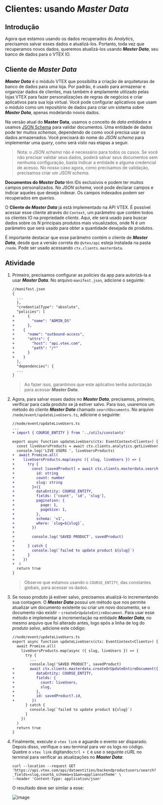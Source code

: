 # Clientes: usando _Master Data_

## Introdução

Agora que estamos usando os dados recuperados do _Analytics_, precisamos salvar esses dados e atualizá-los. Portanto, toda vez que recuperamos novos dados, queremos atualizá-los usando **_Master Data_**, seu banco de dados para o VTEX IO.

## Cliente de _Master Data_

**_Master Data_** é o módulo VTEX que possibilita a criação de arquiteturas de banco de dados para uma loja. Por padrão, é usado para armazenar e organizar dados de clientes, mas também é amplamente utilizado pelas lojas VTEX para fazer personalizações de regras de negócios e criar aplicativos para sua loja virtual. Você pode configurar aplicativos que usam o módulo como um repositório de dados para criar um sistema sobre **_Master Data_**, apenas modelando novos dados.

Na versão atual do **Master Data**, usamos o conceito de _data entidades_ e usamos [JSON Schema](https://spacetelescope.github.io/understanding-json-schema/) para validar documentos. Uma entidade de dados pode ter muitos _schemas_, dependendo de como você precisa usar os dados armazenados. Você precisará do nome do _JSON schema_ para implementar uma _query_, como será visto nas etapas a seguir.

> Nota: o _JSON schema_ não é necessário para todos os casos. Se você não precisar validar seus dados, poderá salvar seus documentos sem nenhuma configuração, basta indicar a entidade e alguma credencial de acesso. No nosso caso agora, como precisamos de validação, precisamos criar um _JSON schema_.

**Documentos do _Master Data_** têm IDs exclusivos e podem ter muitos campos personalizados. No _JSON schema_, você pode declarar campos e indicar aqueles que deseja indexar. Os campos indexados podem ser recuperados em _queries_.

O **Cliente de _Master Data_** já está implementado na API VTEX. É possível acessar esse cliente através do `Context`, um parâmetro que contém todos os clientes IO na propriedade _clients_. Aqui, ele será usado para buscar dados sobre os N principais produtos mais visualizados, onde N é um parâmetro que será usado para obter a quantidade desejada de produtos.

É importante destacar que esse parâmetro contém o cliente de **_Master Data_**, desde que a versão correta do `@vtex/api` esteja instalada na pasta `/node`. Pode ser usado acessando `ctx.clients.masterdata`.

## Atividade

1. Primeiro, precisamos configurar as _policies_ da app para autorizá-la a usar **_Master Data_**. No arquivo `manifest.json`, adicione o seguinte:

   ```diff
   //manifest.json
   {
     ...
     },
     "credentialType": "absolute",
     "policies": [
   +      {
   +        "name": "ADMIN_DS"
   +      },
   +    {
   +      "name": "outbound-access",
   +      "attrs": {
   +        "host": "api.vtex.com",
   +        "path": "/*"
   +      }
   +    }
     ],
     "dependencies": {
     ...
   }
   ```

   > Ao fazer isso, garantimos que este aplicativo tenha autorização para acessar **_Master Data_**.

2) Agora, para salvar esses dados no **_Master Data_**, precisamos, primeiro, verificar para cada produto se já estiver salvo. Para isso, usaremos um método do cliente **_Master Data_** chamado `searchDocuments`. No arquivo `/node/event/updateLiveUsers.ts`, adicione o seguinte:

   ```diff
   //node/event/updateLiveUsers.ts
   ...
   + import { COURSE_ENTITY } from '../utils/constants'

   export async function updateLiveUsers(ctx: EventContext<Clients>) {
     const liveUsersProducts = await ctx.clients.analytics.getLiveUsers()
     console.log('LIVE USERS ', liveUsersProducts)
   +  await Promise.all(
   +    liveUsersProducts.map(async ({ slug, liveUsers }) => {
   +      try {
   +        const [savedProduct] = await ctx.clients.masterdata.searchDocuments<{
   +          id: string
   +          count: number
   +          slug: string
   +        }>({
   +          dataEntity: COURSE_ENTITY,
   +          fields: ['count', 'id', 'slug'],
   +          pagination: {
   +            page: 1,
   +            pageSize: 1,
   +          },
   +          schema: 'v1',
   +          where: `slug=${slug}`,
   +        })
   +
   +        console.log('SAVED PRODUCT', savedProduct)
   +
   +      } catch {
   +        console.log(`failed to update product ${slug}`)
   +      }
   +    })
   +  )
     return true
   }
   ```

   > Observe que estamos usando o `COURSE_ENTITY`, das constantes globais, para acessar os dados.

3) Se nosso produto já estiver salvo, precisamos atualizá-lo incrementando sua contagem. O **_Master Data_** possui um método que nos permite atualizar um documento existente ou criar um novo documento, se o documento não existir - `createOrUpdateEntireDocument`. Para usar esse método e implementar a incrementação na entidade **_Master Data_**, no mesmo arquivo que foi alterado antes, logo após a linha de log do _produto salvo_, adicione este código:

   ```diff
   //node/event/updateLiveUsers.ts
   export async function updateLiveUsers(ctx: EventContext<Clients>) {
     await Promise.all(
       liveUsersProducts.map(async ({ slug, liveUsers }) => {
         try {
           ...
           console.log('SAVED PRODUCT', savedProduct)
   +       await ctx.clients.masterdata.createOrUpdateEntireDocument({
   +          dataEntity: COURSE_ENTITY,
   +          fields: {
   +            count: liveUsers,
   +            slug,
   +          },
   +          id: savedProduct?.id,
   +        })
         } catch {
           console.log(`failed to update product ${slug}`)
         }
       })
     )
     return true
   }

   ```

4) Finalmente, execute o `vtex link` e aguarde o evento ser disparado. Depois disso, verifique o seu terminal para ver os logs no código. Quebre o `vtex link` digitando`ctrl + C` e use o seguinte _cURL_ no terminal para verificar as atualizações no **_Master Data_**:

   ```
   curl --location --request GET 'https://api.vtex.com/api/dataentities/backendproductusers/search?_fields=slug,count&_schema=v1&an=appliancetheme' \
   --header 'Content-Type: application/json'
   ```

   O resultado deve ser similar a esse:

   ![image](https://user-images.githubusercontent.com/43679629/85172472-8579de00-b247-11ea-9758-f34a66df29c7.png)
